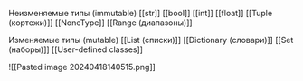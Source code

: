 Неизменяемые типы (immutable)
[[str]]
[[bool]]
[[int]]
[[float]]
[[Tuple (кортежи)]]
[[NoneType]]
[[Range (диапазоны)]]

Изменяемые типы (mutable)
[[List (списки)]]
[[Dictionary (словари)]]
[[Set (наборы)]]
[[User-defined classes]]

![[Pasted image 20240418140515.png]]
